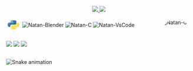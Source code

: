 <div align="center">
  <a href="https://github.com/natanjorge">
  <img height="150em" src="https://github-readme-stats.vercel.app/api?username=natanjorge&show_icons=true&theme=blue-green&include_all_commits=true&count_private=true"/>
  <img height="150em" src="https://github-readme-stats.vercel.app/api/top-langs/?username=natanjorge&layout=compact&langs_count=7&theme=blue-green"/>
    </a>
</div>

<div style="display: inline_block"><br>
  <img align="center" alt="Natan-Python" height="30" width="40" src="https://raw.githubusercontent.com/devicons/devicon/master/icons/python/python-original.svg">
  <img align="center" alt="Natan-Blender" height="30" width="40" src="https://cdn.jsdelivr.net/gh/devicons/devicon/icons/blender/blender-original.svg"> 
  <img align="center" alt="Natan-C" height="30" width="40" src="https://cdn.jsdelivr.net/gh/devicons/devicon/icons/c/c-original.svg"> 
  <img align="center" alt="Natan-VsCode" height="30" width="40" src="https://cdn.jsdelivr.net/gh/devicons/devicon/icons/vscode/vscode-original.svg"> 
   <img align="right" alt="Natan-GIF" height="150" style="border-radius:50px;" src="https://media.discordapp.net/attachments/851445670002163714/1030824484590063646/yoda-star-wars.gif">
</div>
  
  
  ##

<div> 
  <a href="https://www.linkedin.com/in/natan-oliveira-jorge-24ab32121/" target="_blank"><img src="https://img.shields.io/badge/-LinkedIn-%230077B5?style=for-the-badge&logo=linkedin&logoColor=white" target="_blank"></a> 
  <a href="https://instagram.com/natanjorge" target="_blank"><img src="https://img.shields.io/badge/-Instagram-%23E4405F?style=for-the-badge&logo=instagram&logoColor=white" target="_blank"></a>
  <a href="mailto:natanjorge1913@gmail.com"><img src="https://img.shields.io/badge/-Gmail-%23333?style=for-the-badge&logo=gmail&logoColor=white" target="_blank"></a>

  ##
  ![Snake animation](https://github.com/natanjorge/natanjorge/blob/output/github-contribution-grid-snake.svg)
 
</div>
